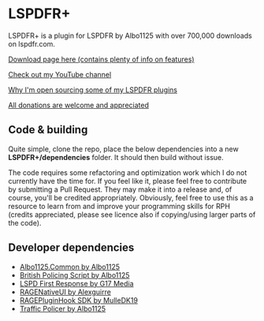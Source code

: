# LSPDFR+
LSPDFR+ is a plugin for LSPDFR by Albo1125 with over 700,000 downloads on lspdfr.com.

[Download page here (contains plenty of info on features)](https://www.lcpdfr.com/files/file/11930-lspdfr-improved-pursuit-ai-better-traffic-stops-court-system/)

[Check out my YouTube channel](https://www.youtube.com/channel/UCSDMQS6b2roa-dZ0vAyaVWg)

[Why I'm open sourcing some of my LSPDFR plugins](https://www.lcpdfr.com/forums/topic/87615-open-sourcing-albo1125s-mods-retirement/)

[All donations are welcome and appreciated](https://www.paypal.com/cgi-bin/webscr?cmd=_s-xclick&hosted_button_id=T9T5RTSWX8PEY)

## Code & building
Quite simple, clone the repo, place the below dependencies into a new **LSPDFR+/dependencies** folder. It should then build without issue.

The code requires some refactoring and optimization work which I do not currently have the time for.
If you feel like it, please feel free to contribute by submitting a Pull Request. 
They may make it into a release and, of course, you'll be credited appropriately.
Obviously, feel free to use this as a resource to learn from and improve your programming skills for RPH (credits appreciated, please see licence also if copying/using larger parts of the code).

## Developer dependencies
* [Albo1125.Common by Albo1125](http://www.lcpdfr.com/files/file/10294-albo1125common/)
* [British Policing Script by Albo1125](https://www.lcpdfr.com/files/file/11468-british-policing-script-british-traffic-stops-persona-court-system/)
* [LSPD First Response by G17 Media](https://www.lcpdfr.com/files/file/7792-lspd-first-response/)
* [RAGENativeUI by Alexguirre](https://github.com/alexguirre/RAGENativeUI)
* [RAGEPluginHook SDK by MulleDK19](http://ragepluginhook.net/Downloads.aspx)
* [Traffic Policer by Albo1125](https://www.lcpdfr.com/files/file/8303-traffic-policer-breathalyzer-traffic-offences-speed-detection-more/)
